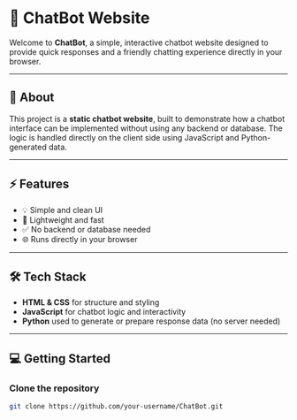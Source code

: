 # 🤖 ChatBot Website

Welcome to **ChatBot**, a simple, interactive chatbot website designed to provide quick responses and a friendly chatting experience directly in your browser.

---

## 💬 About

This project is a **static chatbot website**, built to demonstrate how a chatbot interface can be implemented without using any backend or database. The logic is handled directly on the client side using JavaScript and Python-generated data.

---

## ⚡ Features

- 💡 Simple and clean UI
- 🚀 Lightweight and fast
- ✅ No backend or database needed
- 🌐 Runs directly in your browser

---

## 🛠️ Tech Stack

- **HTML & CSS** for structure and styling
- **JavaScript** for chatbot logic and interactivity
- **Python** used to generate or prepare response data (no server needed)

---

## 💻 Getting Started

### Clone the repository

```bash
git clone https://github.com/your-username/ChatBot.git
